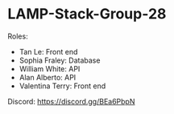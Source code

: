 # LAMP-Stack-Group-28

Roles:
- Tan Le: Front end
- Sophia Fraley: Database
- William White: API 
- Alan Alberto: API
- Valentina Terry: Front end

Discord: 
https://discord.gg/BEa6PbpN

